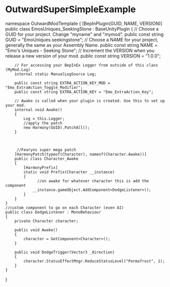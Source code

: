 # OutwardSuperSimpleExample

namespace OutwardModTemplate
{
    [BepInPlugin(GUID, NAME, VERSION)]
    public class EmosUniques_SeekingStone : BaseUnityPlugin
    {
        // Choose a GUID for your project. Change "myname" and "mymod".
        public const string GUID = "EmoUniques.seekingstone";
        // Choose a NAME for your project, generally the same as your Assembly Name.
        public const string NAME = "Emo's Uniques - Seeking Stone";
        // Increment the VERSION when you release a new version of your mod.
        public const string VERSION = "1.0.0";

        // For accessing your BepInEx Logger from outside of this class (MyMod.Log)
        internal static ManualLogSource Log;

        public const string EXTRA_ACTION_KEY_MOD = "Emo_ExtraAction_Toggle_Modifier";
        public const string EXTRA_ACTION_KEY = "Emo_ExtraAction_Key";

        // Awake is called when your plugin is created. Use this to set up your mod.
        internal void Awake()
        {
            Log = this.Logger;
            //apply the patch
            new Harmony(GUID).PatchAll();
        }



         //Fearyns super mega patch
        [HarmonyPatch(typeof(Character), nameof(Character.Awake))]
        public class Character_Awake
        {
            [HarmonyPrefix]
            static void Prefix(Character __instance)
            {
                  //on awake for whatever character this is add the component
                __instance.gameObject.AddComponent<DodgeListener>();
            }
        }
    }
    //custom component to go on each Character (even AI)
    public class DodgeListener : MonoBehaviour
    {
        private Character character;

        public void Awake()
        {
            character = GetComponent<Character>();
        }

        public void DodgeTrigger(Vector3 _direction)
        {
            character.StatusEffectMngr.ReduceStatusLevel("Permafrost", 1);
        }
    }
}
